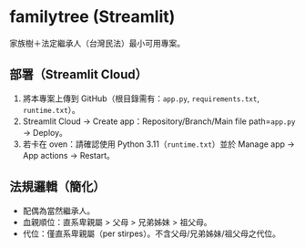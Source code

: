 # familytree (Streamlit)
家族樹＋法定繼承人（台灣民法）最小可用專案。

## 部署（Streamlit Cloud）
1. 將本專案上傳到 GitHub（根目錄需有：`app.py`, `requirements.txt`, `runtime.txt`）。
2. Streamlit Cloud → Create app：Repository/Branch/Main file path=`app.py` → Deploy。
3. 若卡在 oven：請確認使用 Python 3.11（`runtime.txt`）並於 Manage app → App actions → Restart。

## 法規邏輯（簡化）
- 配偶為當然繼承人。
- 血親順位：直系卑親屬 > 父母 > 兄弟姊妹 > 祖父母。
- 代位：僅直系卑親屬（per stirpes）。不含父母/兄弟姊妹/祖父母之代位。
